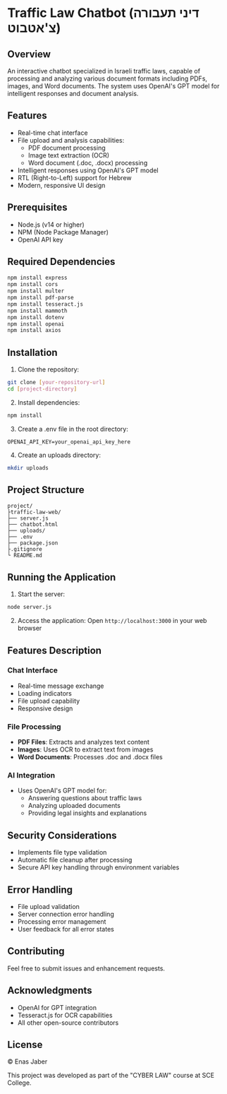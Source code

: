 # Traffic Law Chatbot (דיני תעבורה צ'אטבוט)

## Overview
An interactive chatbot specialized in Israeli traffic laws, capable of processing and analyzing various document formats including PDFs, images, and Word documents. The system uses OpenAI's GPT model for intelligent responses and document analysis.

## Features
- Real-time chat interface
- File upload and analysis capabilities:
  - PDF document processing
  - Image text extraction (OCR)
  - Word document (.doc, .docx) processing
- Intelligent responses using OpenAI's GPT model
- RTL (Right-to-Left) support for Hebrew
- Modern, responsive UI design

## Prerequisites
- Node.js (v14 or higher)
- NPM (Node Package Manager)
- OpenAI API key

## Required Dependencies
```bash
npm install express
npm install cors
npm install multer
npm install pdf-parse
npm install tesseract.js
npm install mammoth
npm install dotenv
npm install openai
npm install axios
```

## Installation
1. Clone the repository:
```bash
git clone [your-repository-url]
cd [project-directory]
```

2. Install dependencies:
```bash
npm install
```

3. Create a .env file in the root directory:
```env
OPENAI_API_KEY=your_openai_api_key_here
```

4. Create an uploads directory:
```bash
mkdir uploads
```

## Project Structure
```
project/
├traffic-law-web/
├── server.js
├── chatbot.html
├── uploads/
├── .env
├── package.json
├.gitignore
└ README.md
```

## Running the Application
1. Start the server:
```bash
node server.js
```

2. Access the application:
Open `http://localhost:3000` in your web browser

## Features Description

### Chat Interface
- Real-time message exchange
- Loading indicators
- File upload capability
- Responsive design

### File Processing
- **PDF Files**: Extracts and analyzes text content
- **Images**: Uses OCR to extract text from images
- **Word Documents**: Processes .doc and .docx files

### AI Integration
- Uses OpenAI's GPT model for:
  - Answering questions about traffic laws
  - Analyzing uploaded documents
  - Providing legal insights and explanations

## Security Considerations
- Implements file type validation
- Automatic file cleanup after processing
- Secure API key handling through environment variables

## Error Handling
- File upload validation
- Server connection error handling
- Processing error management
- User feedback for all error states

## Contributing
Feel free to submit issues and enhancement requests.



## Acknowledgments
- OpenAI for GPT integration
- Tesseract.js for OCR capabilities
- All other open-source contributors

## License
© Enas Jaber

This project was developed as part of the "CYBER LAW" course at SCE College.